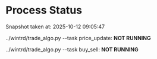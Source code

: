 # Process Status

Snapshot taken at: 2025-10-12 09:05:47

../wintrd/trade_algo.py --task price_update: **NOT RUNNING**

../wintrd/trade_algo.py --task buy_sell: **NOT RUNNING**

